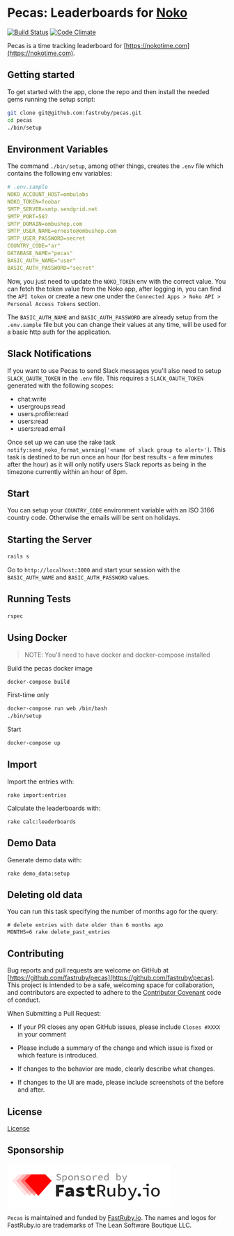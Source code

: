 # Pecas: Leaderboards for [Noko](https://nokotime.com)

[![Build Status](https://travis-ci.org/fastruby/pecas.svg?branch=master)](https://travis-ci.org/fastruby/pecas)
[![Code Climate](https://codeclimate.com/github/fastruby/pecas/badges/gpa.svg)](https://codeclimate.com/github/fastruby/pecas)

Pecas is a time tracking leaderboard for
[https://nokotime.com](https://nokotime.com).

## Getting started

To get started with the app, clone the repo and then install the needed gems running the setup script:

```bash
git clone git@github.com:fastruby/pecas.git
cd pecas
./bin/setup
```

## Environment Variables

The command `./bin/setup`, among other things, creates the `.env` file which contains the following env variables:

```yml
# .env.sample
NOKO_ACCOUNT_HOST=ombulabs
NOKO_TOKEN=foobar
SMTP_SERVER=smtp.sendgrid.net
SMTP_PORT=587
SMTP_DOMAIN=ombushop.com
SMTP_USER_NAME=ernesto@ombushop.com
SMTP_USER_PASSWORD=secret
COUNTRY_CODE="ar"
DATABASE_NAME="pecas"
BASIC_AUTH_NAME="user"
BASIC_AUTH_PASSWORD="secret"
```

Now, you just need to update the `NOKO_TOKEN` env with the correct value.
You can fetch the token value from the Noko app, after logging in, you can find the `API token` or create a new one under the `Connected Apps > Noko API > Personal Access Tokens` section.

The `BASIC_AUTH_NAME` and `BASIC_AUTH_PASSWORD` are already setup from the `.env.sample` file but you can change their values at any time, will be used for a basic http auth for the application.

## Slack Notifications

If you want to use Pecas to send Slack messages you'll also need to setup
`SLACK_OAUTH_TOKEN` in the `.env` file. This requires a `SLACK_OAUTH_TOKEN`
generated with the following scopes:

* chat:write
* usergroups:read
* users.profile:read
* users:read
* users:read.email

Once set up we can use the rake task `notify:send_noko_format_warning['<name of slack group to alert>']`.
This task is destined to be run once an hour (for best results - a few minutes
after the hour) as it will only notify users Slack reports as being in the
timezone currently within an hour of 8pm.

## Start

You can setup your `COUNTRY_CODE` environment variable with an ISO 3166 country code.
Otherwise the emails will be sent on holidays.

## Starting the Server

```bash
rails s
```

Go to `http://localhost:3000` and start your session with the `BASIC_AUTH_NAME` and `BASIC_AUTH_PASSWORD` values.

## Running Tests

```bash
rspec
```

## Using Docker

> NOTE: You'll need to have docker and docker-compose installed

Build the pecas docker image

```bash
docker-compose build
```

First-time only

```bash
docker-compose run web /bin/bash
./bin/setup
```

Start

```bash
docker-compose up
```

## Import

Import the entries with:

    rake import:entries

Calculate the leaderboards with:

    rake calc:leaderboards

## Demo Data

Generate demo data with:

    rake demo_data:setup

## Deleting old data

You can run this task specifying the number of months ago for the query:

    # delete entries with date older than 6 months ago
    MONTHS=6 rake delete_past_entries

## Contributing

Bug reports and pull requests are welcome on GitHub at [https://github.com/fastruby/pecas](https://github.com/fastruby/pecas). This project is intended to be a safe, welcoming space for collaboration, and contributors are expected to adhere to the [Contributor Covenant](http://contributor-covenant.org) code of conduct.

When Submitting a Pull Request:

- If your PR closes any open GitHub issues, please include `Closes #XXXX` in your comment

- Please include a summary of the change and which issue is fixed or which feature is introduced.

- If changes to the behavior are made, clearly describe what changes.

- If changes to the UI are made, please include screenshots of the before and after.

## License

[License]

[license]: LICENSE

## Sponsorship

![FastRuby.io | Rails Upgrade Services](app/assets/images/fastruby-logo.png)

`Pecas` is maintained and funded by [FastRuby.io](https://fastruby.io). The names and logos for FastRuby.io are trademarks of The Lean Software Boutique LLC.
